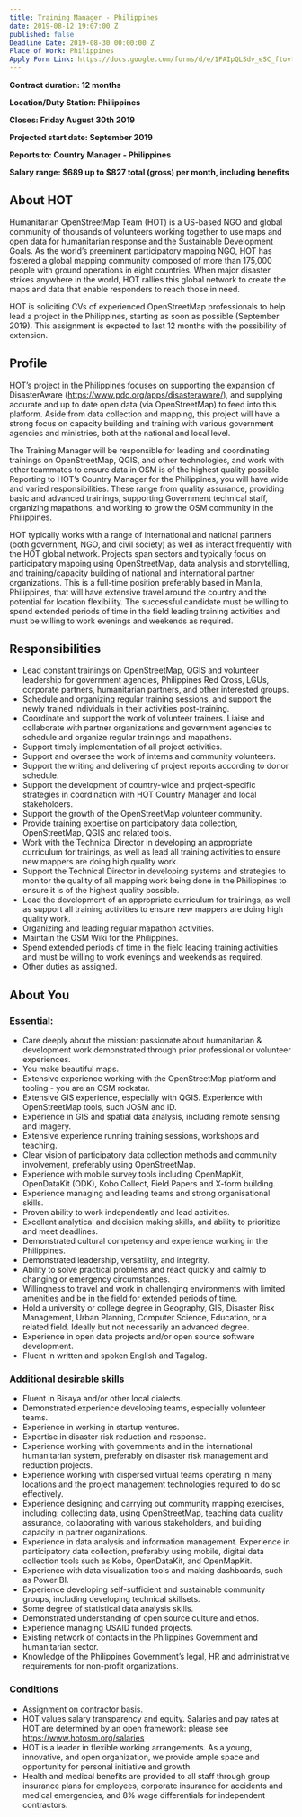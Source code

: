 ```yaml
---
title: Training Manager - Philippines
date: 2019-08-12 19:07:00 Z
published: false
Deadline Date: 2019-08-30 00:00:00 Z
Place of Work: Philippines
Apply Form Link: https://docs.google.com/forms/d/e/1FAIpQLSdv_eSC_ftovtfINuOaQngoGvFJw5zgnExL-rFPlNq-EpB4vg/viewform
---
```


**Contract duration: 12 months**

**Location/Duty Station: Philippines**

**Closes: Friday August 30th 2019**

**Projected start date: September 2019**

**Reports to: Country Manager - Philippines**

**Salary range: $689 up to $827 total (gross) per month, including benefits**

## About HOT

Humanitarian OpenStreetMap Team (HOT) is a US-based NGO and global community of thousands of volunteers working together to use maps and open data for humanitarian response and the Sustainable Development Goals. As the world’s preeminent participatory mapping NGO, HOT has fostered a global mapping community composed of more than 175,000 people with ground operations in eight countries. When major disaster strikes anywhere in the world, HOT rallies this global network to create the maps and data that enable responders to reach those in need.

HOT is soliciting CVs of experienced OpenStreetMap professionals to help lead a project in the Philippines, starting as soon as possible (September 2019). This assignment is expected to last 12 months with the possibility of extension.
 
## Profile

HOT’s project in the Philippines focuses on supporting the expansion of DisasterAware (https://www.pdc.org/apps/disasteraware/), and supplying accurate and up to date open data (via OpenStreetMap) to feed into this platform. Aside from data collection and mapping, this project will have a strong focus on capacity building and training with various government agencies and ministries, both at the national and local level.

The Training Manager will be responsible for leading and coordinating trainings on OpenStreetMap, QGIS, and other technologies, and work with other teammates to ensure data in OSM is of the highest quality possible. Reporting to HOT’s Country Manager for the Philippines, you will have wide and varied responsibilities. These range from quality assurance, providing basic and advanced trainings, supporting Government technical staff, organizing mapathons, and working to grow the OSM community in the Philippines.

HOT typically works with a range of international and national partners (both government, NGO, and civil society) as well as interact frequently with the HOT global network. Projects span sectors and typically focus on participatory mapping using OpenStreetMap, data analysis and storytelling, and training/capacity building of national and international partner organizations.
This is a full-time position preferably based in Manila, Philippines, that will have extensive travel around the country and the potential for location flexibility.  The successful candidate must be willing to spend extended periods of time in the field leading training activities and must be willing to work evenings and weekends as required.

## Responsibilities
* Lead constant trainings on OpenStreetMap, QGIS and volunteer leadership for government agencies, Philippines Red Cross, LGUs, corporate partners, humanitarian partners, and other interested groups.
* Schedule and organizing regular training sessions, and support the newly trained individuals in their activities post-training.
* Coordinate and support the work of volunteer trainers.
Liaise and collaborate with partner organizations and government agencies to schedule and organize regular trainings and mapathons.
* Support timely implementation of all project activities.
* Support and oversee the work of interns and community volunteers.
* Support the writing and delivering of project reports according to donor schedule.
* Support the development of country-wide and project-specific strategies in coordination with HOT Country Manager and local stakeholders.
* Support the growth of the OpenStreetMap volunteer community.
* Provide training expertise on participatory data collection, OpenStreetMap, QGIS and related tools.
* Work with the Technical Director in developing an appropriate curriculum for trainings, as well as lead all training activities to ensure new mappers are doing high quality work.
* Support the Technical Director in developing systems and strategies to monitor the quality of all mapping work being done in the Philippines to ensure it is of the highest quality possible.
* Lead the development of an appropriate curriculum for trainings, as well as support all training activities to ensure new mappers are doing high quality work.
* Organizing and leading regular mapathon activities.
* Maintain the OSM Wiki for the Philippines.
* Spend extended periods of time in the field leading training activities and must be willing to work evenings and weekends as required.
* Other duties as assigned.

## About You
### Essential:
* Care deeply about the mission: passionate about humanitarian & development work demonstrated through prior professional or volunteer experiences.
* You make beautiful maps.
* Extensive experience working with the OpenStreetMap platform and tooling  - you are an OSM rockstar.
* Extensive GIS experience, especially with QGIS. Experience with OpenStreetMap tools, such JOSM and iD.
* Experience in GIS and spatial data analysis, including remote sensing and imagery.
* Extensive experience running training sessions, workshops and teaching.
* Clear vision of participatory data collection methods and community involvement, preferably using OpenStreetMap.
* Experience with mobile survey tools including OpenMapKit, OpenDataKit (ODK), Kobo Collect, Field Papers and X-form building.
* Experience managing and leading teams and strong organisational skills.
* Proven ability to work independently and lead activities.
* Excellent analytical and decision making skills, and ability to prioritize and meet deadlines.
* Demonstrated cultural competency and experience working in the Philippines.
* Demonstrated leadership, versatility, and integrity.
* Ability to solve practical problems and react quickly and calmly to changing or emergency circumstances.
* Willingness to travel and work in challenging environments with limited amenities and be in the field for extended periods of time.
* Hold a university or college degree in Geography, GIS, Disaster Risk Management, Urban Planning, Computer Science, Education, or a related field. Ideally but not necessarily an advanced degree.
* Experience in open data projects and/or open source software development.
* Fluent in written and spoken English and Tagalog.

### Additional desirable skills
* Fluent in Bisaya and/or other local dialects.
* Demonstrated experience developing teams, especially volunteer teams.
* Experience in working in startup ventures.
* Expertise in disaster risk reduction and response.
* Experience working with governments and in the international humanitarian system, preferably on disaster risk management and reduction projects.
* Experience working with dispersed virtual teams operating in many locations and the project management technologies required to do so effectively.
* Experience designing and carrying out community mapping exercises, including: collecting data, using OpenStreetMap, teaching data quality assurance, collaborating with various stakeholders, and building capacity in partner organizations.
* Experience in data analysis and information management.
Experience in participatory data collection, preferably using mobile, digital data collection tools such as Kobo, OpenDataKit, and OpenMapKit.
* Experience with data visualization tools and making dashboards, such as Power BI.
* Experience developing self-sufficient and sustainable community groups, including developing technical skillsets.
* Some degree of statistical data analysis skills.
* Demonstrated understanding of open source culture and ethos.
* Experience managing USAID funded projects.
* Existing network of contacts in the Philippines Government and humanitarian sector.
* Knowledge of the Philippines Government’s legal, HR and administrative requirements for non-profit organizations.

### Conditions
* Assignment on contractor basis. 
* HOT values salary transparency and equity. Salaries and pay rates at HOT are determined by an open framework: please see https://www.hotosm.org/salaries 
* HOT is a leader in flexible working arrangements. As a young, innovative, and open organization, we provide ample space and opportunity for personal initiative and growth.
* Health and medical benefits are provided to all staff through group insurance plans for employees, corporate insurance for accidents and medical emergencies, and 8% wage differentials for independent contractors.

